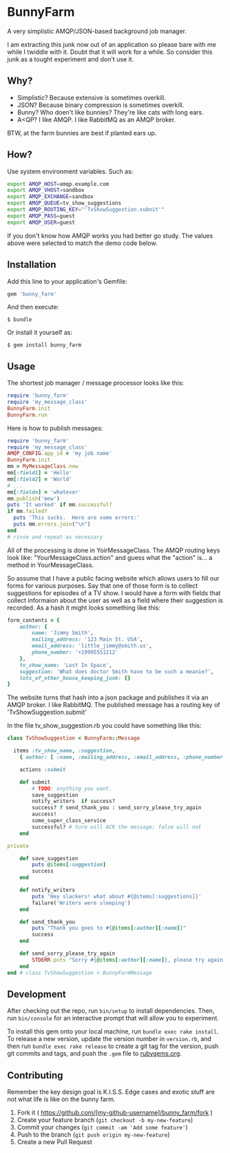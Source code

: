 # BunnyFarm

A very simplistic AMQP/JSON-based background job manager.

I am extracting this junk now out of an application so please
bare with me while I twiddle with it.  Doubt that it will work
for a while.  So consider this junk as a tought experiment and
don't use it.

## Why?

- Simplistic?  Because extensive is sometimes overkill.
- JSON?        Because binary compression is sometimes overkill.
- Bunny?       Who doen't like bunnies?  They're like cats with long ears.
- A<QP?        I like AMQP.  I like RabbitMQ as an AMQP broker.

BTW, at the farm bunnies are best if planted ears up.


## How?

Use system environment variables.  Such as:

```bash
export AMQP_HOST=amqp.example.com
export AMQP_VHOST=sandbox
export AMQP_EXCHANGE=sandbox
export AMQP_QUEUE=tv_show_suggestions
export AMQP_ROUTING_KEY="'TvShowSuggestion.subnit'"
export AMQP_PASS=guest
export AMQP_USER=guest
```

If you don't know how AMQP works you had better go study.  The
values above were selected to match the demo code below.

## Installation

Add this line to your application's Gemfile:

```ruby
gem 'bunny_farm'
```

And then execute:

    $ bundle

Or install it yourself as:

    $ gem install bunny_farm

## Usage

The shortest job manager / message processor looks like this:

```Ruby
require 'bunny_farm'
require 'my_message_class'
BunnyFarm.init
BunnyFarm.run
```

Here is how to publish messages:

```Ruby
require 'bunny_farm'
require 'my_message_class'
AMQP_CONFIG.app_id = 'my job name'
BunnyFarm.init
mm = MyMessageClass.new
mm[:field1] = 'Hello'
mm[:field2] = 'World'
# ...
mm[:fieldn] = 'whatever'
mm.publish('mew')
puts 'It worked' if mm.successful?
if mm.failed?
  puts 'This sucks.  Here are some errors:'
  puts mm.errors.join("\n")
end
# rinse and repeat as necessary
```


All of the processing is done in YoirMessageClass.  The
AMQP routing keys look like: "YourMessageClass.action" and
guess what the "action" is... a method in YourMessageClass.

So assume that I have a public facing website which allows users
to fill our forms for various purposes.  Say that one of those
form is to collect suggestions for episodes of a TV show.  I would have a
form with fields that collect informaion about the user as well as a field
where their suggestion is recorded.  As a hash it might looks something
like this:

```Ruby
form_contents = {
	author: {
		name: 'Jimmy Smith',
		mailing_address: '123 Main St. USA',
		email_address: 'little_jimmy@smith.us',
		phone_number: '+19995551212'
	},
	tv_show_name: 'Lost In Space',
	suggestion: 'What does doctor Smith have to be such a meanie?',
	lots_of_other_house_keeping_junk: {}
}
```

The website turns that hash into a json package and publishes it
via an AMQP broker.  I like RabbitMQ.  The published message has
a routing key of 'TvShowSuggestion.submit'

In the file tv_show_suggestion.rb you could have something like this:

```Ruby
class TvShowSuggestion < BunnyFarm::Message

  items :tv_show_name, :suggestion,
    { author: [ :name, :mailing_address, :email_address, :phone_number ]}

	actions :submit

	def submit
		# TODO: anything you want.
		save_suggestion
		notify_writers  if success?
		success? ? send_thank_you : send_sorry_please_try_again
		auccess!
		some_super_class_service
		successful? # ture will ACK the message; false will not
	end

private

	def save_suggestion
		puts @items[:suggestion]
		success
	end

	def notify_writers
		puts 'Hey slackers! what about #{@items[:suggestions]}'
		failure('Writers were sleeping')
	end

	def send_thank_you
		puts "Thank you goes to #{@items[:author][:name]}"
		success
	end

	def send_sorry_please_try_again
		STDERR.puts "Sorry #{@items[:author][:name]}, please try again later."
	end
end # class TvShowSuggestion < BunnyFarmMessage
```

## Development

After checking out the repo, run `bin/setup` to install dependencies. Then, run `bin/console` for an interactive prompt that will allow you to experiment.

To install this gem onto your local machine, run `bundle exec rake install`. To release a new version, update the version number in `version.rb`, and then run `bundle exec rake release` to create a git tag for the version, push git commits and tags, and push the `.gem` file to [rubygems.org](https://rubygems.org).

## Contributing

Remember the key design goal is K.I.S.S.  Edge cases and exotic stuff
are not what life is like on the bunny farm.

1. Fork it ( https://github.com/[my-github-username]/bunny_farm/fork )
2. Create your feature branch (`git checkout -b my-new-feature`)
3. Commit your changes (`git commit -am 'Add some feature'`)
4. Push to the branch (`git push origin my-new-feature`)
5. Create a new Pull Request
